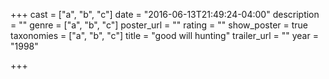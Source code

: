 +++
cast = ["a", "b", "c"]
date = "2016-06-13T21:49:24-04:00"
description = ""
genre = ["a", "b", "c"]
poster_url = ""
rating = ""
show_poster = true
taxonomies = ["a", "b", "c"]
title = "good will hunting"
trailer_url = ""
year = "1998"

+++

